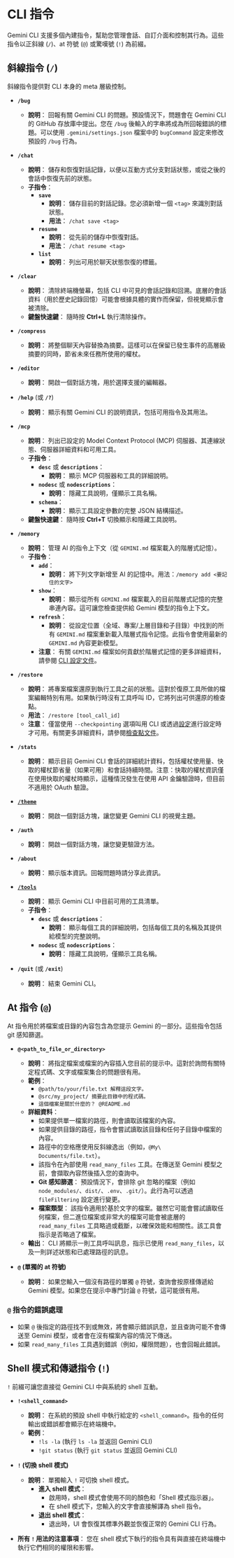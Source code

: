 # CLI 指令

Gemini CLI 支援多個內建指令，幫助您管理會話、自訂介面和控制其行為。這些指令以正斜線 (`/`)、at 符號 (`@`) 或驚嘆號 (`!`) 為前綴。

## 斜線指令 (`/`)

斜線指令提供對 CLI 本身的 meta 層級控制。

- **`/bug`**
  - **說明**： 回報有關 Gemini CLI 的問題。預設情況下，問題會在 Gemini CLI 的 GitHub 存放庫中提出。您在 `/bug` 後輸入的字串將成為所回報錯誤的標題。可以使用 `.gemini/settings.json` 檔案中的 `bugCommand` 設定來修改預設的 `/bug` 行為。

- **`/chat`**
  - **說明**： 儲存和恢復對話記錄，以便以互動方式分支對話狀態，或從之後的會話中恢復先前的狀態。
  - **子指令**：
    - **`save`**
      - **說明**： 儲存目前的對話記錄。您必須新增一個 `<tag>` 來識別對話狀態。
      - **用法**： `/chat save <tag>`
    - **`resume`**
      - **說明**： 從先前的儲存中恢復對話。
      - **用法**： `/chat resume <tag>`
    - **`list`**
      - **說明**： 列出可用於聊天狀態恢復的標籤。

- **`/clear`**
  - **說明**： 清除終端機螢幕，包括 CLI 中可見的會話記錄和回溯。底層的會話資料（用於歷史記錄回憶）可能會根據具體的實作而保留，但視覺顯示會被清除。
  - **鍵盤快速鍵**： 隨時按 **Ctrl+L** 執行清除操作。

- **`/compress`**
  - **說明**： 將整個聊天內容替換為摘要。這樣可以在保留已發生事件的高層級摘要的同時，節省未來任務所使用的權杖。

- **`/editor`**
  - **說明**： 開啟一個對話方塊，用於選擇支援的編輯器。

- **`/help`** (或 **`/?`**)
  - **說明**： 顯示有關 Gemini CLI 的說明資訊，包括可用指令及其用法。

- **`/mcp`**
  - **說明**： 列出已設定的 Model Context Protocol (MCP) 伺服器、其連線狀態、伺服器詳細資料和可用工具。
  - **子指令**：
    - **`desc`** 或 **`descriptions`**：
      - **說明**： 顯示 MCP 伺服器和工具的詳細說明。
    - **`nodesc`** 或 **`nodescriptions`**：
      - **說明**： 隱藏工具說明，僅顯示工具名稱。
    - **`schema`**：
      - **說明**： 顯示工具設定參數的完整 JSON 結構描述。
  - **鍵盤快速鍵**： 隨時按 **Ctrl+T** 切換顯示和隱藏工具說明。

- **`/memory`**
  - **說明**： 管理 AI 的指令上下文（從 `GEMINI.md` 檔案載入的階層式記憶）。
  - **子指令**：
    - **`add`**：
      - **說明**： 將下列文字新增至 AI 的記憶中。用法：`/memory add <要記住的文字>`
    - **`show`**：
      - **說明**： 顯示從所有 `GEMINI.md` 檔案載入的目前階層式記憶的完整串連內容。這可讓您檢查提供給 Gemini 模型的指令上下文。
    - **`refresh`**：
      - **說明**： 從設定位置（全域、專案/上層目錄和子目錄）中找到的所有 `GEMINI.md` 檔案重新載入階層式指令記憶。此指令會使用最新的 `GEMINI.md` 內容更新模型。
    - **注意**： 有關 `GEMINI.md` 檔案如何貢獻於階層式記憶的更多詳細資料，請參閱 [CLI 設定文件](./configuration.md#4-geminimd-files-hierarchical-instructional-context)。

- **`/restore`**
  - **說明**： 將專案檔案還原到執行工具之前的狀態。這對於復原工具所做的檔案編輯特別有用。如果執行時沒有工具呼叫 ID，它將列出可供還原的檢查點。
  - **用法**： `/restore [tool_call_id]`
  - **注意**： 僅當使用 `--checkpointing` 選項叫用 CLI 或透過[設定](./configuration.md)進行設定時才可用。有關更多詳細資料，請參閱[檢查點文件](../checkpointing.md)。

- **`/stats`**
  - **說明**： 顯示目前 Gemini CLI 會話的詳細統計資料，包括權杖使用量、快取的權杖節省量（如果可用）和會話持續時間。注意：快取的權杖資訊僅在使用快取的權杖時顯示，這種情況發生在使用 API 金鑰驗證時，但目前不適用於 OAuth 驗證。

- [**`/theme`**](./themes.md)
  - **說明**： 開啟一個對話方塊，讓您變更 Gemini CLI 的視覺主題。

- **`/auth`**
  - **說明**： 開啟一個對話方塊，讓您變更驗證方法。

- **`/about`**
  - **說明**： 顯示版本資訊。回報問題時請分享此資訊。

- [**`/tools`**](../tools/index.md)
  - **說明**： 顯示 Gemini CLI 中目前可用的工具清單。
  - **子指令**：
    - **`desc`** 或 **`descriptions`**：
      - **說明**： 顯示每個工具的詳細說明，包括每個工具的名稱及其提供給模型的完整說明。
    - **`nodesc`** 或 **`nodescriptions`**：
      - **說明**： 隱藏工具說明，僅顯示工具名稱。

- **`/quit`** (或 **`/exit`**)
  - **說明**： 結束 Gemini CLI。

## At 指令 (`@`)

At 指令用於將檔案或目錄的內容包含為您提示 Gemini 的一部分。這些指令包括 git 感知篩選。

- **`@<path_to_file_or_directory>`**
  - **說明**： 將指定檔案或檔案的內容插入您目前的提示中。這對於詢問有關特定程式碼、文字或檔案集合的問題很有用。
  - **範例**：
    - `@path/to/your/file.txt 解釋這段文字。`
    - `@src/my_project/ 摘要此目錄中的程式碼。`
    - `這個檔案是關於什麼的？ @README.md`
  - **詳細資料**：
    - 如果提供單一檔案的路徑，則會讀取該檔案的內容。
    - 如果提供目錄的路徑，指令會嘗試讀取該目錄和任何子目錄中檔案的內容。
    - 路徑中的空格應使用反斜線逸出（例如，`@My\ Documents/file.txt`）。
    - 該指令在內部使用 `read_many_files` 工具。在傳送至 Gemini 模型之前，會擷取內容然後插入您的查詢中。
    - **Git 感知篩選**： 預設情況下，會排除 git 忽略的檔案（例如 `node_modules/`、`dist/`、`.env`、`.git/`）。此行為可以透過 `fileFiltering` 設定進行變更。
    - **檔案類型**： 該指令適用於基於文字的檔案。雖然它可能會嘗試讀取任何檔案，但二進位檔案或非常大的檔案可能會被底層的 `read_many_files` 工具略過或截斷，以確保效能和相關性。該工具會指示是否略過了檔案。
  - **輸出**： CLI 將顯示一則工具呼叫訊息，指示已使用 `read_many_files`，以及一則詳述狀態和已處理路徑的訊息。

- **`@` (單獨的 at 符號)**
  - **說明**： 如果您輸入一個沒有路徑的單獨 `@` 符號，查詢會按原樣傳遞給 Gemini 模型。如果您在提示中專門討論 `@` 符號，這可能很有用。

### `@` 指令的錯誤處理

- 如果 `@` 後指定的路徑找不到或無效，將會顯示錯誤訊息，並且查詢可能不會傳送至 Gemini 模型，或者會在沒有檔案內容的情況下傳送。
- 如果 `read_many_files` 工具遇到錯誤（例如，權限問題），也會回報此錯誤。

## Shell 模式和傳遞指令 (`!`)

`!` 前綴可讓您直接從 Gemini CLI 中與系統的 shell 互動。

- **`!<shell_command>`**
  - **說明**： 在系統的預設 shell 中執行給定的 `<shell_command>`。指令的任何輸出或錯誤都會顯示在終端機中。
  - **範例**：
    - `!ls -la` (執行 `ls -la` 並返回 Gemini CLI)
    - `!git status` (執行 `git status` 並返回 Gemini CLI)

- **`!` (切換 shell 模式)**
  - **說明**： 單獨輸入 `!` 可切換 shell 模式。
    - **進入 shell 模式**：
      - 啟用時，shell 模式會使用不同的顏色和「Shell 模式指示器」。
      - 在 shell 模式下，您輸入的文字會直接解譯為 shell 指令。
    - **退出 shell 模式**：
      - 退出時，UI 會恢復其標準外觀並恢復正常的 Gemini CLI 行為。

- **所有 `!` 用法的注意事項**： 您在 shell 模式下執行的指令具有與直接在終端機中執行它們相同的權限和影響。